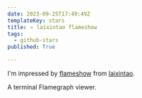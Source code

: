 ```yaml
---
date: 2023-09-25T17:49:49Z
templateKey: stars
title: ⭐ laixintao flameshow
tags:
  - github-stars
published: True

---
```


I'm impressed by [flameshow](https://github.com/laixintao/flameshow) from [laixintao](https://github.com/laixintao).

A terminal Flamegraph viewer.
